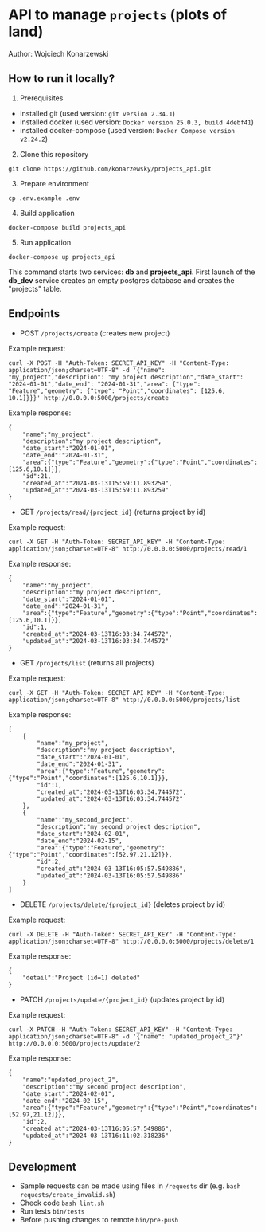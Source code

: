 # API to manage ```projects``` (plots of land)
Author: Wojciech Konarzewski

## How to run it locally?

1. Prerequisites
- installed git (used version: ```git version 2.34.1```)
- installed docker (used version: ```Docker version 25.0.3, build 4debf41```)
- installed docker-compose (used version: ```Docker Compose version v2.24.2```)

2. Clone this repository
```
git clone https://github.com/konarzewsky/projects_api.git
```

3. Prepare environment
```
cp .env.example .env
```

4. Build application
```
docker-compose build projects_api
```

5. Run application
```
docker-compose up projects_api
```
This command starts two services: **db** and **projects_api**. First launch of the **db_dev** service creates an empty postgres database and creates the "projects" table.

## Endpoints

- POST ```/projects/create``` (creates new project)

Example request:
```
curl -X POST -H "Auth-Token: SECRET_API_KEY" -H "Content-Type: application/json;charset=UTF-8" -d '{"name": "my_project","description": "my project description","date_start": "2024-01-01","date_end": "2024-01-31","area": {"type": "Feature","geometry": {"type": "Point","coordinates": [125.6, 10.1]}}}' http://0.0.0.0:5000/projects/create
```
Example response:
```
{
    "name":"my_project",
    "description":"my project description",
    "date_start":"2024-01-01",
    "date_end":"2024-01-31",
    "area":{"type":"Feature","geometry":{"type":"Point","coordinates":[125.6,10.1]}},
    "id":21,
    "created_at":"2024-03-13T15:59:11.893259",
    "updated_at":"2024-03-13T15:59:11.893259"
}
```

- GET ```/projects/read/{project_id}``` (returns project by id)

Example request:
```
curl -X GET -H "Auth-Token: SECRET_API_KEY" -H "Content-Type: application/json;charset=UTF-8" http://0.0.0.0:5000/projects/read/1
```
Example response:
```
{
    "name":"my_project",
    "description":"my project description",
    "date_start":"2024-01-01",
    "date_end":"2024-01-31",
    "area":{"type":"Feature","geometry":{"type":"Point","coordinates":[125.6,10.1]}},
    "id":1,
    "created_at":"2024-03-13T16:03:34.744572",
    "updated_at":"2024-03-13T16:03:34.744572"
}
```

- GET ```/projects/list``` (returns all projects)

Example request:
```
curl -X GET -H "Auth-Token: SECRET_API_KEY" -H "Content-Type: application/json;charset=UTF-8" http://0.0.0.0:5000/projects/list
```
Example response:
```
[
    {
        "name":"my_project",
        "description":"my project description",
        "date_start":"2024-01-01",
        "date_end":"2024-01-31",
        "area":{"type":"Feature","geometry":{"type":"Point","coordinates":[125.6,10.1]}},
        "id":1,
        "created_at":"2024-03-13T16:03:34.744572",
        "updated_at":"2024-03-13T16:03:34.744572"
    },
    {
        "name":"my_second_project",
        "description":"my second project description",
        "date_start":"2024-02-01",
        "date_end":"2024-02-15",
        "area":{"type":"Feature","geometry":{"type":"Point","coordinates":[52.97,21.12]}},
        "id":2,
        "created_at":"2024-03-13T16:05:57.549886",
        "updated_at":"2024-03-13T16:05:57.549886"
    }
]
```

- DELETE ```/projects/delete/{project_id}``` (deletes project by id)

Example request:
```
curl -X DELETE -H "Auth-Token: SECRET_API_KEY" -H "Content-Type: application/json;charset=UTF-8" http://0.0.0.0:5000/projects/delete/1
```
Example response:
```
{
    "detail":"Project (id=1) deleted"
}
```

- PATCH ```/projects/update/{project_id}``` (updates project by id)

Example request:
```
curl -X PATCH -H "Auth-Token: SECRET_API_KEY" -H "Content-Type: application/json;charset=UTF-8" -d '{"name": "updated_project_2"}' http://0.0.0.0:5000/projects/update/2
```
Example response:
```
{
    "name":"updated_project_2",
    "description":"my second project description",
    "date_start":"2024-02-01",
    "date_end":"2024-02-15",
    "area":{"type":"Feature","geometry":{"type":"Point","coordinates":[52.97,21.12]}},
    "id":2,
    "created_at":"2024-03-13T16:05:57.549886",
    "updated_at":"2024-03-13T16:11:02.318236"
}
```

## Development

- Sample requests can be made using files in ```/requests``` dir (e.g. ```bash requests/create_invalid.sh```)
- Check code ```bash lint.sh```
- Run tests ```bin/tests```
- Before pushing changes to remote ```bin/pre-push```
